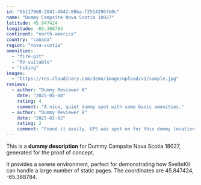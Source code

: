```yaml
---
id: "6b117968-2041-4842-88ba-f25142967b0c"
name: "Dummy Campsite Nova Scotia 18027"
latitude: 45.847424
longitude: -65.368784
continent: "north-america"
country: "canada"
region: "nova-scotia"
amenities:
  - "fire-pit"
  - "RV-suitable"
  - "hiking"
images:
  - "https://res.cloudinary.com/demo/image/upload/v1/sample.jpg"
reviews:
  - author: "Dummy Reviewer A"
    date: "2025-05-08"
    rating: 4
    comment: "A nice, quiet dummy spot with some basic amenities."
  - author: "Dummy Reviewer B"
    date: "2025-02-02"
    rating: 2
    comment: "Found it easily. GPS was spot on for this dummy location."
---
```


This is a **dummy description** for Dummy Campsite Nova Scotia 18027, generated for the proof of concept.

It provides a serene environment, perfect for demonstrating how SvelteKit can handle a large number of static pages. The coordinates are 45.847424, -65.368784.
